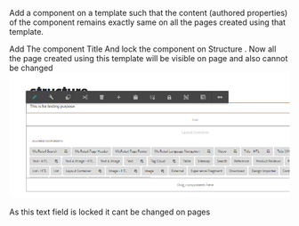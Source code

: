 Add a component on a template such that the content (authored properties) of the component remains exactly same on all the pages created using that template.

Add The component Title And lock the component on Structure . Now all the page created using this template will be visible on page and also cannot be changed
![img_34.png](img_34.png)

As this text field is locked it cant be changed on pages
